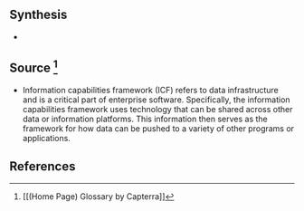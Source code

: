 ## Synthesis
- 
## Source [^1]
- Information capabilities framework (ICF) refers to data infrastructure and is a critical part of enterprise software. Specifically, the information capabilities framework uses technology that can be shared across other data or information platforms. This information then serves as the framework for how data can be pushed to a variety of other programs or applications.
## References

[^1]: [[(Home Page) Glossary by Capterra]]